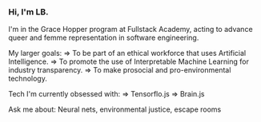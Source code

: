 ### Hi, I'm LB. 

I'm in the Grace Hopper program at Fullstack Academy, acting to advance queer and femme representation in software engineering.

My larger goals:
=> To be part of an ethical workforce that uses Artificial Intelligence. 
=> To promote the use of Interpretable Machine Learning for industry transparency.
=> To make prosocial and pro-environmental technology.

Tech I'm currently obsessed with: 
=> Tensorflo.js
=> Brain.js

Ask me about:
Neural nets, environmental justice, escape rooms
